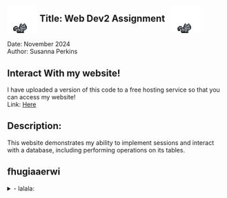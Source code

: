 <h2>
<img src="https://raw.githubusercontent.com/erdyn/welcomeGif/refs/heads/main/pixel-cat.gif" width="70px" style="vertical-align: middle;">
<span> Title: Web Dev2 Assignment</span>
<img src="https://raw.githubusercontent.com/erdyn/welcomeGif/refs/heads/main/pixel-cat.gif" width="70px" style="vertical-align: middle; margin-left: 10px;">
</h2>

Date: November 2024 <br>
Author: Susanna Perkins <br>

## Interact With my website!
I have uploaded a version of this code to a free hosting service so that you can access my website! <br>
Link: <a href= "http://erdyn.000.pe">Here</a>

## Description:

This website demonstrates my ability to implement sessions and interact with a database, including performing operations on its tables.

## fhugiaaerwi

<details>
<summary> - lalala: </summary>

</details>

